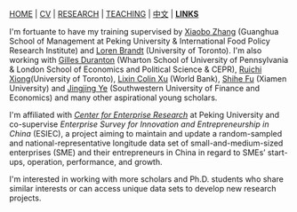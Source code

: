 [HOME](./index.md) | [CV](./assets/CV_FanghaoChen_220509.pdf) | [RESEARCH](./research.md) | [TEACHING](./teaching.md) | [中文](./chinesepage.md) | [**LINKS**](./links.md)

I'm fortuante to have my training supervised by [Xiaobo Zhang](https://www.gsm.pku.edu.cn/jsjjxq.jsp?urltype=tree.TreeTempUrl&wbtreeid=1141&user_id=x.zhang) (Guanghua School of Management at Peking University & International Food Policy Research Institute) and [Loren Brandt](https://brandt.economics.utoronto.ca/) (University of Toronto). I'm also working with [Gilles Duranton](http://real-faculty.wharton.upenn.edu/duranton/) (Wharton School of University of Pennsylvania & London School of Economics and Political Science & CEPR), [Ruichi Xiong](https://www.ruichixiong.com/)(University of Toronto), [Lixin Colin Xu](https://www.worldbank.org/en/about/people/l/l-colin-xu) (World Bank), [Shihe Fu](https://ideas.repec.org/e/pfu39.html) (Xiamen University) and [Jingjing Ye](https://www.researchgate.net/profile/Jingjing-Ye-3) (Southwestern University of Finance and Economics) and many other aspirational young scholars. 

I'm affiliated with [_Center for Enterprise Research_](https://www.cer.pku.edu.cn/) at Peking University and co-supervise _Enterprise Survey for Innovation and Entrepreneurship in China_ (ESIEC), a project aiming to maintain and update a random-sampled and national-representative longitude data set of small-and-medium-sized enterprises (SME) and their entrepreneurs in China in regard to SMEs’ start-ups, operation, performance, and growth.

I'm interested in working with more scholars and Ph.D. students who share similar interests or can access unique data sets to develop new research projects.
